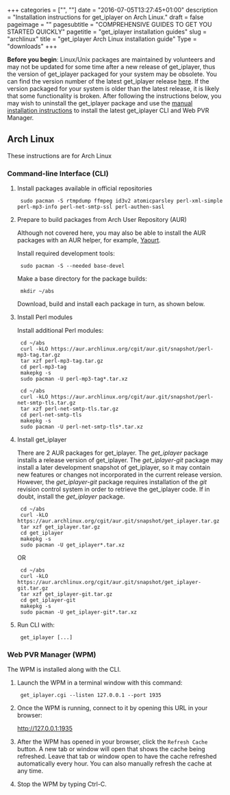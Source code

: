 +++
categories = ["", ""]
date = "2016-07-05T13:27:45+01:00"
description = "Installation instructions for get_iplayer on Arch Linux."
draft = false
pageimage = ""
pagesubtitle = "COMPREHENSIVE GUIDES TO GET YOU STARTED QUICKLY"
pagetitle = "get_iplayer installation guides"
slug = "archlinux"
title = "get_iplayer Arch Linux installation guide"
Type = "downloads"
+++

**Before you begin**: Linux/Unix packages are maintained by volunteers and may not be updated for some time after a new release of get_iplayer, thus the version of get_iplayer packaged for your system may be obsolete. You can find the version number of the latest get_iplayer release [here](https://github.com/get-iplayer/get_iplayer/releases). If the version packaged for your system is older than the latest release, it is likely that some functionality is broken. After following the instructions below, you may wish to uninstall the get_iplayer package and use the [manual installation instructions](/wiki/unix) to install the latest get_iplayer CLI and Web PVR Manager. 

## Arch Linux

These instructions are for Arch Linux

### Command-line Interface (CLI)

1. Install packages available in official repositories

		sudo pacman -S rtmpdump ffmpeg id3v2 atomicparsley perl-xml-simple perl-mp3-info perl-net-smtp-ssl perl-authen-sasl

2. Prepare to build packages from Arch User Repository (AUR)

	Although not covered here, you may also be able to install the AUR packages with an AUR helper, for example, [Yaourt](https://wiki.archlinux.org/index.php/Yaourt).

	Install required development tools:

		sudo pacman -S --needed base-devel

	Make a base directory for the package builds:

		mkdir ~/abs

	Download, build and install each package in turn, as shown below.

3. Install Perl modules

	Install additional Perl modules:

		cd ~/abs
		curl -kLO https://aur.archlinux.org/cgit/aur.git/snapshot/perl-mp3-tag.tar.gz
		tar xzf perl-mp3-tag.tar.gz
		cd perl-mp3-tag
		makepkg -s
		sudo pacman -U perl-mp3-tag*.tar.xz
	
		cd ~/abs
		curl -kLO https://aur.archlinux.org/cgit/aur.git/snapshot/perl-net-smtp-tls.tar.gz
		tar xzf perl-net-smtp-tls.tar.gz
		cd perl-net-smtp-tls
		makepkg -s
		sudo pacman -U perl-net-smtp-tls*.tar.xz

4. Install get_iplayer

	There are 2 AUR packages for get_iplayer. The *get_iplayer* package installs a release version of get_iplayer. The *get_iplayer-git* package may install a later development snapshot of get_iplayer, so it may contain new features or changes not incorporated in the current release version. However, the *get_iplayer-git* package requires installation of the *git* revision control system in order to retrieve the get_iplayer code. If in doubt, install the *get_iplayer* package.

		cd ~/abs
		curl -kLO https://aur.archlinux.org/cgit/aur.git/snapshot/get_iplayer.tar.gz
		tar xzf get_iplayer.tar.gz
		cd get_iplayer
		makepkg -s
		sudo pacman -U get_iplayer*.tar.xz

	OR

		cd ~/abs
		curl -kLO https://aur.archlinux.org/cgit/aur.git/snapshot/get_iplayer-git.tar.gz
		tar xzf get_iplayer-git.tar.gz
		cd get_iplayer-git
		makepkg -s
		sudo pacman -U get_iplayer-git*.tar.xz

5. Run CLI with:

		get_iplayer [...]

### Web PVR Manager (WPM)

The WPM is installed along with the CLI.

1. Launch the WPM in a terminal window with this command:

        get_iplayer.cgi --listen 127.0.0.1 --port 1935

2. Once the WPM is running, connect to it by opening this URL in your browser:

    <http://127.0.0.1:1935>

3. After the WPM has opened in your browser, click the `Refresh Cache` button.  A new tab or window will open that shows the cache being refreshed.  Leave that tab or window open to have the cache refreshed automatically every hour.  You can also manually refresh the cache at any time.

4. Stop the WPM by typing Ctrl-C.
